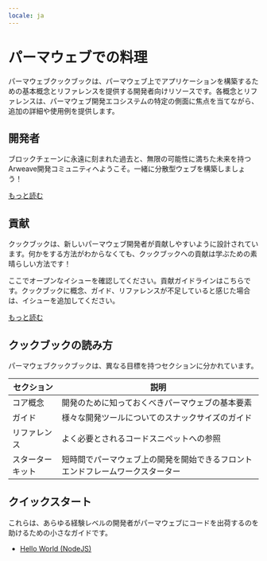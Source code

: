 ```yaml
---
locale: ja
---
```


# パーマウェブでの料理

パーマウェブクックブックは、パーマウェブ上でアプリケーションを構築するための基本概念とリファレンスを提供する開発者向けリソースです。各概念とリファレンスは、パーマウェブ開発エコシステムの特定の側面に焦点を当てながら、追加の詳細や使用例を提供します。

## 開発者

ブロックチェーンに永遠に刻まれた過去と、無限の可能性に満ちた未来を持つArweave開発コミュニティへようこそ。一緒に分散型ウェブを構築しましょう！

[もっと読む](welcome.md)

## 貢献

クックブックは、新しいパーマウェブ開発者が貢献しやすいように設計されています。何かをする方法がわからなくても、クックブックへの貢献は学ぶための素晴らしい方法です！

ここでオープンなイシューを確認してください。貢献ガイドラインはこちらです。クックブックに概念、ガイド、リファレンスが不足していると感じた場合は、イシューを追加してください。

[もっと読む](contributing.md)

## クックブックの読み方

パーマウェブクックブックは、異なる目標を持つセクションに分かれています。

| セクション | 説明 |
| ------- | ----------- |
| コア概念 | 開発のために知っておくべきパーマウェブの基本要素 |
| ガイド | 様々な開発ツールについてのスナックサイズのガイド |
| リファレンス | よく必要とされるコードスニペットへの参照 |
| スターターキット | 短時間でパーマウェブ上の開発を開始できるフロントエンドフレームワークスターター |

## クイックスタート

これらは、あらゆる経験レベルの開発者がパーマウェブにコードを出荷するのを助けるための小さなガイドです。

- [Hello World (NodeJS)](quick-starts/hw-nodejs.md)